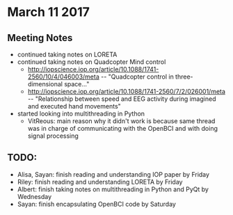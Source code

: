 # March 11 2017
## Meeting Notes
- continued taking notes on LORETA
- continued taking notes on Quadcopter Mind control
  - http://iopscience.iop.org/article/10.1088/1741-2560/10/4/046003/meta -- "Quadcopter control in three-dimensional space..."
  - http://iopscience.iop.org/article/10.1088/1741-2560/7/2/026001/meta -- "Relationship between speed and EEG activity during imagined and executed hand movements"
- started looking into multithreading in Python
  - VitReous: main reason why it didn't work is because same thread was in charge of communicating with the OpenBCI and with doing signal processing

## TODO:
- Alisa, Sayan: finish reading and understanding IOP paper by Friday
- Riley: finish reading and understanding LORETA by Friday
- Albert: finish taking notes on multithreading in Python and PyQt by Wednesday
- Sayan: finish encapsulating OpenBCI code by Saturday
